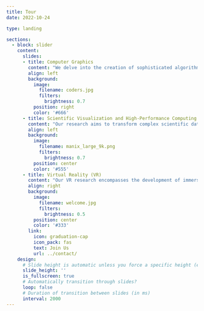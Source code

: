 ```yaml
---
title: Tour
date: 2022-10-24

type: landing

sections:
  - block: slider
    content:
      slides:
      - title: Computer Graphics
        content: "We delve into the creation of sophisticated algorithms and models to enhance the generation and manipulation of visual content. Our work spans a wide range of applications, from realistic image synthesis to procedural content generation and digital twins. We are keenly interested in exploring advanced ray-tracing methods to achieve photorealistic rendering, focusing on acceleration structures, global illumination, noise reduction and real-time rendering. Our goal is to push the boundaries of visual fidelity and performance."
        align: left
        background:
          image:
            filename: coders.jpg
            filters:
              brightness: 0.7
          position: right
          color: '#666'
      - title: Scientific Visualization and High-Performance Computing
        content: "Our research aims to transform complex scientific data into intuitive and insightful visual representations. We develop novel visualization techniques that aid in the understanding and analysis of large-scale scientific phenomena. We have developed relevant advances in volume rendering, specializing in the visualization of volumetric data, we created efficient and effective rendering techniques that provided high-quality visualizations of 3D scalar fields, commonly used in medical imaging, fluid dynamics, and other scientific domains."
        align: left
        background:
          image:
            filename: manix_large_9k.png
            filters:
              brightness: 0.7
          position: center
          color: '#555'
      - title: Virtual Reality (VR)
        content: "Our VR research encompasses the development of immersive environments and interaction techniques that offer compelling and interactive experiences. We work on enhancing the realism and usability of VR systems for a wide array of applications, including education, medical visualization and entertainment."
        align: right
        background:
          image:
            filename: welcome.jpg
            filters:
              brightness: 0.5
          position: center
          color: '#333'
        link:
          icon: graduation-cap
          icon_pack: fas
          text: Join Us
          url: ../contact/
    design:
      # Slide height is automatic unless you force a specific height (e.g. '400px')
      slide_height: ''
      is_fullscreen: true
      # Automatically transition through slides?
      loop: false
      # Duration of transition between slides (in ms)
      interval: 2000
---
```

